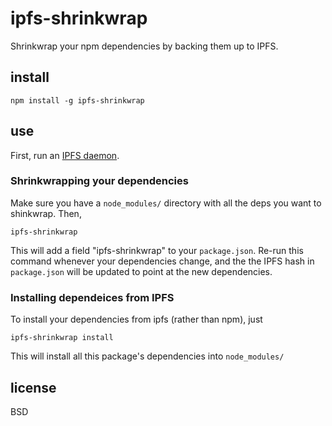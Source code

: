 # ipfs-shrinkwrap

Shrinkwrap your npm dependencies by backing them up to IPFS.

## install

    npm install -g ipfs-shrinkwrap
    
## use

First, run an [IPFS daemon](https://ipfs.io/).

### Shrinkwrapping your dependencies

Make sure you have a `node_modules/` directory with all the deps you want to shinkwrap. Then,

    ipfs-shrinkwrap

This will add a field "ipfs-shrinkwrap" to your `package.json`.
Re-run this command whenever your dependencies change, and the the IPFS hash in `package.json` will be updated to point at the new dependencies.

### Installing dependeices from IPFS

To install your dependencies from ipfs (rather than npm), just

    ipfs-shrinkwrap install

This will install all this package's dependencies into `node_modules/`

## license

BSD
